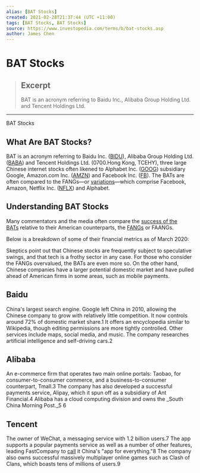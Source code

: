 ```yaml
---
alias: [BAT Stocks]
created: 2021-02-28T21:37:44 (UTC +11:00)
tags: [BAT Stocks, BAT Stocks]
source: https://www.investopedia.com/terms/b/bat-stocks.asp
author: James Chen
---
```


# BAT Stocks

> ## Excerpt
> BAT is an acronym referring to Baidu Inc., Alibaba Group Holding Ltd. and Tencent Holdings Ltd.

---

BAT Stocks
## What Are BAT Stocks?

BAT is an acronym referring to Baidu Inc. ([BIDU](https://www.investopedia.com/markets/quote?tvwidgetsymbol=bidu)), Alibaba Group Holding Ltd. ([BABA](https://www.investopedia.com/markets/quote?tvwidgetsymbol=baba)) and Tencent Holdings Ltd. (0700.Hong Kong, TCEHY), three large Chinese internet stocks often likened to Alphabet Inc. ([GOOG](https://www.investopedia.com/markets/quote?tvwidgetsymbol=goog)) subsidiary Google, Amazon.com Inc. ([AMZN](https://www.investopedia.com/markets/quote?tvwidgetsymbol=amzn)) and Facebook Inc. ([FB](https://www.investopedia.com/markets/quote?tvwidgetsymbol=fb)). The BATs are often compared to the FANGs—or [variations](https://www.investopedia.com/terms/f/faamg-stocks.asp)—which comprise Facebook, Amazon, Netflix Inc. ([NFLX](https://www.investopedia.com/markets/quote?tvwidgetsymbol=nflx)) and Alphabet.

## Understanding BAT Stocks

Many commentators and the media often compare the [success of the BATs](https://www.investopedia.com/news/chinas-bat-stocks-have-more-bite-fangs/) relative to their American counterparts, the [FANGs](https://www.investopedia.com/terms/f/fang-stocks-fb-amzn.asp) or FAANGs.

Below is a breakdown of some of their financial metrics as of March 2020:

Skeptics point out that Chinese stocks are frequently subject to speculative swings, and that tech is a frothy sector in any case. For those who consider the FANGs overvalued, the BATs are even more so. On the other hand, Chinese companies have a larger potential domestic market and have pulled ahead of American firms in some areas, such as mobile payments.

## Baidu

China's largest search engine. Google left China in 2010, allowing the Chinese company to grow with relatively little competition. It now controls around 72% of domestic market share.1 It offers an encyclopedia similar to Wikipedia, though editing permissions are more tightly controlled. Other services include maps, social media, and music. The company researches artificial intelligence and self-driving cars.2

## Alibaba

An e-commerce firm that operates two main online portals: Taobao, for consumer-to-consumer commerce, and a business-to-consumer counterpart, Tmall.3 The company has also developed a successful payments service, Alipay, which it spun off as a subsidiary of Ant Financial.4 Alibaba has a cloud computing division and owns the _South China Morning Post._5 6

## Tencent

The owner of WeChat, a messaging service with 1.2 billion users.7 The app supports a popular payments service as well as a number of other features, leading FastCompany to [call](https://www.fastcompany.com/3065255/china-wechat-tencent-red-envelopes-and-social-money) it China's "app for everything."8 The company also owns successful massively multiplayer online games such as Clash of Clans, which boasts tens of millions of users.9
